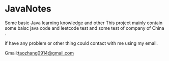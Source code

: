# JavaNotes
Some basic Java learning knowledge and other
This project mainly contain some baisc java code and leetcode test and some test of company of China .

if have any problem or other thing could contact with me using my email.

Gmail:taozhang0914@gmail.com
